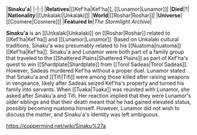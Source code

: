 |**Sinaku'a**|
|-|-|
|**Relatives**|[[Kef'ha\|Kef'ha]], [[Lunamor\|Lunamor]]|
|**Died**|?|
|**Nationality**|[[Unkalaki\|Unkalaki]]|
|**World**|[[Roshar\|Roshar]]|
|**Universe**|[[Cosmere\|Cosmere]]|
|**Featured In**|*The Stormlight Archive*|

**Sinaku'a** is an [[Unkalaki\|Unkalaki]] on [[Roshar\|Roshar]] related to [[Kef'ha\|Kef'ha]] and [[Lunamor\|Lunamor]].
Based on Unkalaki cultural traditions, Sinaku'a was presumably related to his [[Nuatoma\|nuatoma]] [[Kef'ha\|Kef'ha]]. Sinaku'a and Lunamor were both part of a family group that traveled to the [[Shattered Plains\|Shattered Plains]] as part of Kef'ha's quest to win [[Shardplate\|Shardplate]] from [[Torol Sadeas\|Torol Sadeas]]. However, Sadeas murdered Kef'ha without a proper duel. Lunamor stated that Sinaku'a and [[Tifi\|Tifi]] were among those killed after raising weapons in vengeance, likely after Sadeas seized Kef'ha's property and turned his family into servants.
When [[Tuaka\|Tuaka]] was reunited with Lunamor, she asked after Sinaku'a and Tifi. Her reaction implied that they were Lunamor's older siblings and that their death meant that he had gained elevated status, possibly becoming nuatoma himself. However, Lunamor did not wish to discuss the matter, and Sinaku'a's identity was left ambiguous.



https://coppermind.net/wiki/Sinaku%27a